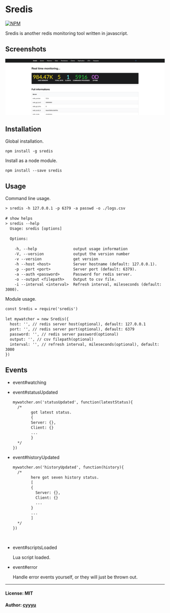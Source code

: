 # Sredis

[![NPM](https://nodei.co/npm/sredis.png?mini=true)](https://nodei.co/npm/sredis/)



Sredis is another redis monitoring tool written in javascript.

## Screenshots

![screenshot](./imgs/sredis.png)

## Installation

Global installation.

```
npm install -g sredis
```

Install as a node module.

```
npm install --save sredis
```

## Usage

Command line usage.

```
> sredis -h 127.0.0.1 -p 6379 -a passwd -o ./logs.csv

# show helps
> sredis --help
  Usage: sredis [options]

  Options:

    -h, --help                output usage information
    -V, --version             output the version number
    -v --version              get version
    -h --host <host>          Server hostname (default: 127.0.0.1).
    -p --port <port>          Server port (default: 6379).
    -a --auth <password>      Password for redis server.
    -o --output <filepath>    Output to csv file.
    -i --interval <interval>  Refresh interval, mileseconds (default: 3000).

```

Module usage.

```
const Sredis = require('sredis')

let mywatcher = new Sredis({
  host: '', // redis server host(optional), default: 127.0.0.1
  port: '', // redis server port(optional), default: 6379
  password: '', // redis server password(optional)
  output: '', // csv filepath(optional)
  interval: '', // refresh interval, mileseconds(optional), default: 3000
})
```

## Events

* event#watching

* event#statusUpdated

  ```
  mywatcher.on('statusUpdated', function(latestStatus){
    /*
    	  got latest status.
    	  {
          Server: {},
          Client: {}
          ...
    	  }
    */
  })
  ```

* event#historyUpdated

  ```
  mywatcher.on('historyUpdated', function(history){
    /*
    	  here got seven history status.
    	  [
          {
            Server: {},
            Client: {}
            ...
          }
          ...
    	  ]
    */
  })
  ```

  ​

* event#scriptsLoaded

  Lua script loaded.

* event#error

  Handle error events yourself, or they will just be thrown out.

---

#### License: MIT

#### Author: [cyyyu](https://github.com/cyyyu)







